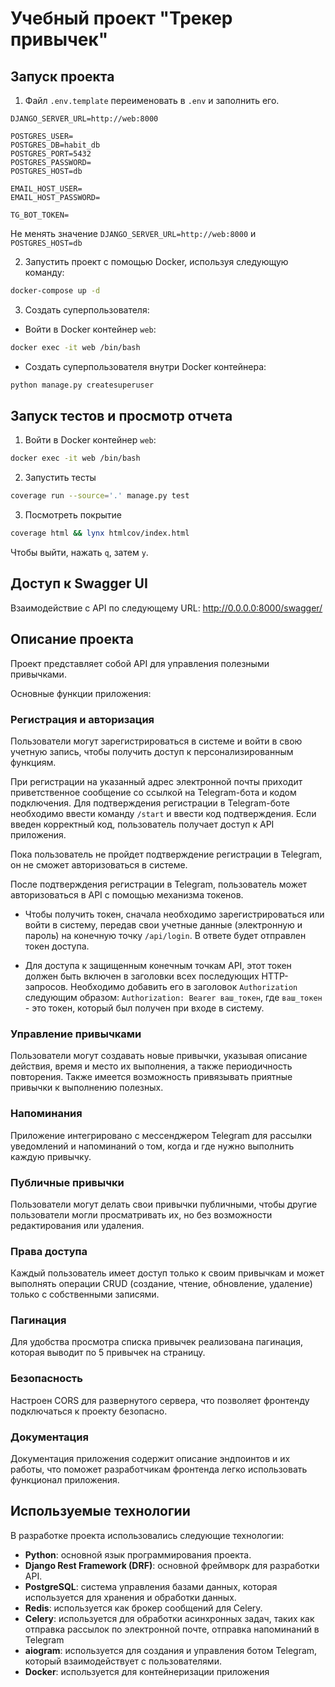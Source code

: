 # Учебный проект "Трекер привычек"

## Запуск проекта

1. Файл `.env.template` переименовать в `.env` и заполнить его.

```
DJANGO_SERVER_URL=http://web:8000

POSTGRES_USER=
POSTGRES_DB=habit_db
POSTGRES_PORT=5432
POSTGRES_PASSWORD=
POSTGRES_HOST=db

EMAIL_HOST_USER=
EMAIL_HOST_PASSWORD=

TG_BOT_TOKEN=
```
Не менять значение `DJANGO_SERVER_URL=http://web:8000` и `POSTGRES_HOST=db`

2. Запустить проект с помощью Docker, используя следующую команду:

```bash
docker-compose up -d
```

3. Создать суперпользователя:

* Войти в Docker контейнер `web`:

```bash
docker exec -it web /bin/bash
```

* Создать суперпользователя внутри Docker контейнера:

```bash
python manage.py createsuperuser
```

## Запуск тестов и просмотр отчета

1. Войти в Docker контейнер `web`:

```bash
docker exec -it web /bin/bash
```

2. Запустить тесты

```bash
coverage run --source='.' manage.py test
```

3. Посмотреть покрытие

```bash
coverage html && lynx htmlcov/index.html
```

Чтобы выйти, нажать `q`, затем `y`.

## Доступ к Swagger UI

Взаимодействие с API по следующему URL: http://0.0.0.0:8000/swagger/

## Описание проекта

Проект представляет собой API для управления полезными привычками.

Основные функции приложения:

### Регистрация и авторизация

Пользователи могут зарегистрироваться в системе и войти в свою учетную запись,
чтобы получить доступ к персонализированным функциям.

При регистрации на указанный адрес электронной почты приходит приветственное сообщение
со ссылкой на Telegram-бота и кодом подключения.
Для подтверждения регистрации в Telegram-боте необходимо ввести команду `/start` и ввести
код подтверждения. Если введен корректный код, пользователь получает доступ к API приложения.

Пока пользователь не пройдет подтверждение регистрации в Telegram, он не сможет авторизоваться в системе.

После подтверждения регистрации в Telegram, пользователь может авторизоваться в API с помощью механизма токенов.

* Чтобы получить токен, сначала необходимо зарегистрироваться или войти в систему,
  передав свои учетные данные (электронную и пароль) на конечную точку `/api/login`.
  В ответе будет отправлен токен доступа.

* Для доступа к защищенным конечным точкам API, этот токен должен быть включен в заголовки
  всех последующих HTTP-запросов. Необходимо добавить его в заголовок `Authorization` следующим образом:
  `Authorization: Bearer ваш_токен`, где `ваш_токен` - это токен, который был получен при входе в систему.

### Управление привычками

Пользователи могут создавать новые привычки, указывая описание действия, время и место их выполнения,
а также периодичность повторения. Также имеется возможность привязывать приятные привычки к выполнению полезных.

### Напоминания

Приложение интегрировано с мессенджером Telegram для рассылки уведомлений и напоминаний о том,
когда и где нужно выполнить каждую привычку.

### Публичные привычки

Пользователи могут делать свои привычки публичными, чтобы другие пользователи могли просматривать их,
но без возможности редактирования или удаления.

### Права доступа

Каждый пользователь имеет доступ только к своим привычкам и может выполнять операции CRUD
(создание, чтение, обновление, удаление) только с собственными записями.

### Пагинация

Для удобства просмотра списка привычек реализована пагинация, которая выводит по 5 привычек на страницу.

### Безопасность

Настроен CORS для развернутого сервера, что позволяет фронтенду подключаться к проекту безопасно.

### Документация

Документация приложения содержит описание эндпоинтов и их работы, что поможет разработчикам фронтенда легко
использовать функционал приложения.

## Используемые технологии

В разработке проекта использовались следующие технологии:

* **Python**: основной язык программирования проекта.
* **Django Rest Framework (DRF)**: основной фреймворк для разработки API.
* **PostgreSQL**: система управления базами данных, которая используется для хранения и обработки данных.
* **Redis**: используется как брокер сообщений для Celery.
* **Celery**: используется для обработки асинхронных задач, таких как отправка рассылок по электронной почте,
  отправка напоминаний в Telegram
* **aiogram**: используется для создания и управления ботом Telegram, который взаимодействует с пользователями.
* **Docker**: используется для контейнеризации приложения
